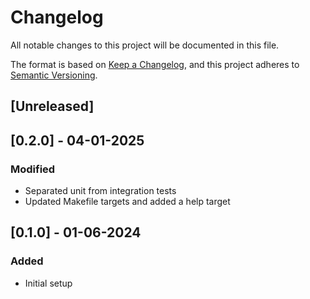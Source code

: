 # Changelog

All notable changes to this project will be documented in this file.

The format is based on [Keep a Changelog](https://keepachangelog.com/en/1.0.0/),
and this project adheres to [Semantic Versioning](https://semver.org/spec/v2.0.0.html).

## [Unreleased]

## [0.2.0] - 04-01-2025

### Modified

- Separated unit from integration tests
- Updated Makefile targets and added a help target

## [0.1.0] - 01-06-2024

### Added

- Initial setup